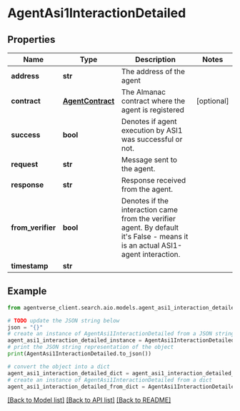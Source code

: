 # AgentAsi1InteractionDetailed


## Properties

Name | Type | Description | Notes
------------ | ------------- | ------------- | -------------
**address** | **str** | The address of the agent | 
**contract** | [**AgentContract**](AgentContract.md) | The Almanac contract where the agent is registered | [optional] 
**success** | **bool** | Denotes if agent execution by ASI1 was successful or not. | 
**request** | **str** | Message sent to the agent. | 
**response** | **str** | Response received from the agent. | 
**from_verifier** | **bool** | Denotes if the interaction came from the verifier agent. By default it&#39;s False - means it is an actual ASI1-agent interaction. | 
**timestamp** | **str** |  | 

## Example

```python
from agentverse_client.search.aio.models.agent_asi1_interaction_detailed import AgentAsi1InteractionDetailed

# TODO update the JSON string below
json = "{}"
# create an instance of AgentAsi1InteractionDetailed from a JSON string
agent_asi1_interaction_detailed_instance = AgentAsi1InteractionDetailed.from_json(json)
# print the JSON string representation of the object
print(AgentAsi1InteractionDetailed.to_json())

# convert the object into a dict
agent_asi1_interaction_detailed_dict = agent_asi1_interaction_detailed_instance.to_dict()
# create an instance of AgentAsi1InteractionDetailed from a dict
agent_asi1_interaction_detailed_from_dict = AgentAsi1InteractionDetailed.from_dict(agent_asi1_interaction_detailed_dict)
```
[[Back to Model list]](../README.md#documentation-for-models) [[Back to API list]](../README.md#documentation-for-api-endpoints) [[Back to README]](../README.md)


